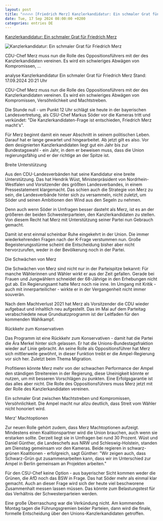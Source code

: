 ```yaml
---
layout: post
title: "🔥🔥🔥🔥 [Friedrich Merz] Kanzlerkandidatur: Ein schmaler Grat für Friedrich Merz"
date: Tue, 17 Sep 2024 08:00:00 +0200
categories: entries DE
---
```

[Kanzlerkandidatur: Ein schmaler Grat für Friedrich Merz](https://www.tagesschau.de/inland/innenpolitik/merz-soeder-kanzlerkandidat-100.html)

![Kanzlerkandidatur: Ein schmaler Grat für Friedrich Merz](https://images.tagesschau.de/image/8e8865fe-530e-45e9-8c9c-2f652625f4f5/AAABkgE4MMI/AAABkZLhkrw/16x9-1280/merz-soeder-124.jpg)

CDU-Chef Merz muss nun die Rolle des Oppositionsführers mit der des Kanzlerkandidaten vereinen. Es wird ein schwieriges Abwägen von Kompromissen, ...

analyse Kanzlerkandidatur Ein schmaler Grat für Friedrich Merz Stand: 17.09.2024 20:21 Uhr

CDU-Chef Merz muss nun die Rolle des Oppositionsführers mit der des Kanzlerkandidaten vereinen. Es wird ein schwieriges Abwägen von Kompromissen, Versöhnlichkeit und Machtstreben.

Die Stunde null - um Punkt 12 Uhr schlägt sie heute in der bayerischen Landesvertretung, als CSU-Chef Markus Söder vor die Kameras tritt und verkündet: "Die Kanzlerkandidaten-Frage ist entschieden, Friedrich Merz macht's".

Für Merz beginnt damit ein neuer Abschnitt in seinem politischen Leben. Darauf hat er lange gewartet und hingearbeitet. Ab jetzt gilt es also. Vor dem designierten Kanzlerkandidaten liegt gut ein Jahr bis zur Bundestagswahl - ein Jahr, in dem er beweisen muss, dass die Union regierungsfähig und er der richtige an der Spitze ist.

Breite Unterstützung

Aus den CDU-Landesverbänden hat seine Kandidatur eine breite Unterstützung. Das hat Hendrik Wüst, Ministerpräsident von Nordrhein-Westfalen und Vorsitzender des größten Landesverbandes, in einem Pressestatement klargemacht. Das schien auch die Strategie von Merz zu sein, die Landesverbände hinter sich zu versammeln, nicht zuletzt, um Söder und seinen Ambitionen den Wind aus den Segeln zu nehmen.

Denn auch wenn Söder in Umfragen besser dasteht als Merz, ist es an der größeren der beiden Schwesterparteien, den Kanzlerkandidaten zu stellen. Von diesem Recht hat Merz mit Unterstützung seiner Partei nun Gebrauch gemacht.

Damit ist erst einmal scheinbar Ruhe eingekehrt in der Union. Die immer wiederkehrenden Fragen nach der K-Frage verstummen nun. Große Begeisterungsstürme scheint die Entscheidung bisher aber nicht hervorzurufen, weder in der Bevölkerung noch in der Partei.

Die Schwächen von Merz

Die Schwächen von Merz sind nicht nur in der Parteispitze bekannt: Für manche Wählerinnen und Wähler wirkt er aus der Zeit gefallen. Gerade bei Frauen und Jungwählern schneidet der 68-Jährige in den Erhebungen nicht gut ab. Ein Regierungsamt hatte Merz noch nie inne. Im Umgang mit Kritik - auch mit innerparteilicher - wirkte er in der Vergangenheit nicht immer souverän.

Nach dem Machtverlust 2021 hat Merz als Vorsitzender die CDU wieder aufgebaut und inhaltlich neu aufgestellt. Das im Mai auf dem Parteitag verabschiedete neue Grundsatzprogramm ist der Leitfaden für den kommenden Wahlkampf.

Rückkehr zum Konservativen

Das Programm ist eine Rückkehr zum Konservativen - damit hat die Partei die Ära Merkel hinter sich gelassen. Er hat die Unions-Bundestagsfraktion wieder auf Linie gebracht. An seine Rolle als Oppositionsführer hat Merz sich mittlerweile gewöhnt, in dieser Funktion treibt er die Ampel-Regierung vor sich her. Zuletzt beim Thema Migration.

Profitieren könnte Merz mehr von der schwachen Performance der Ampel den ständigen Streitereien in der Regierung, diese Uneinigkeit könnte er nutzen, um mit besseren Vorschlägen zu punkten. Eine Erfolgsgarantie ist das alles aber nicht. Die Rolle des Oppositionsführers muss Merz jetzt mit der Rolle des Kanzlerkandidaten vereinen.

Ein schmaler Grat zwischen Machtstreben und Kompromissen, Versöhnlichkeit. Die Ampel macht nur allzu deutlich, dass Streit vom Wähler nicht honoriert wird.

Merz' Machtoptionen

Zur neuen Rolle gehört zudem, dass Merz Machtoptionen aufzeigt. Mindestens einen Koalitionspartner wird die Union brauchen, auch wenn sie erstarken sollte. Derzeit liegt sie in Umfragen bei rund 30 Prozent. Wüst und Daniel Günther, die Landeschefs aus NRW und Schleswig-Holstein, standen am Dienstag gemeinsam vor den Kameras. Beide regieren in schwarz-grünen Koalitionen - erfolgreich, sagt Günther: "Wir zeigen auch, dass Schwarz-Grün gut zusammenarbeiten kann, dass wir im Unterschied zur Ampel in Berlin gemeinsam an Projekten arbeiten."

Für den CSU-Chef keine Option - aus bayerischer Sicht kommen weder die Grünen, die AfD noch das BSW in Frage. Das hat Söder mehr als einmal klar gemacht. Auch an dieser Frage wird sich der heute viel beschworene Zusammenhalt messen lassen müssen. Das könnte zum Belastungstest für das Verhältnis der Schwesterparteien werden.

Eine große Überraschung war die Verkündung nicht. Am kommenden Montag tagen die Führungsgremien beider Parteien, dann wird die finale, formelle Entscheidung über den Unions-Kanzlerkandidaten getroffen.

